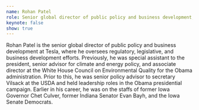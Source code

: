```yaml
---
name: Rohan Patel
role: Senior global director of public policy and business development, Tesla
keynote: false
show: true
---
```


Rohan Patel is the senior global director of public policy and business development at Tesla, where he oversees regulatory, legislative, and business development efforts. Previously, he was special assistant to the president, senior advisor for climate and energy policy, and associate director at the White House Council on Environmental Quality for the Obama administration. Prior to this, he was senior policy advisor to secretary Vilsack at the USDA and held leadership roles in the Obama presidential campaign. Earlier in his career, he was on the staffs of former Iowa Governor Chet Culver, former Indiana Senator Evan Bayh, and the Iowa Senate Democrats.